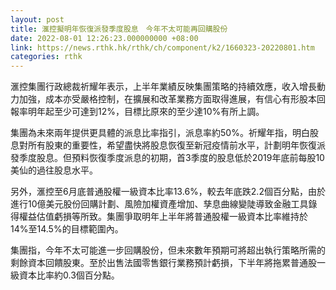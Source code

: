 ```yaml
---
layout: post
title: 滙控擬明年恢復派發季度股息　今年不太可能再回購股份
date: 2022-08-01 12:26:23.000000000 +08:00
link: https://news.rthk.hk/rthk/ch/component/k2/1660323-20220801.htm
categories: rthk
---
```


滙控集團行政總裁祈耀年表示，上半年業績反映集團策略的持續效應，收入增長動力加強，成本亦受嚴格控制，在擴展和改革業務方面取得進展，有信心有形股本回報率明年起至少可達到12%，目標比原來的至少達10%有所上調。

集團為未來兩年提供更具體的派息比率指引，派息率約50%。祈耀年指，明白股息對所有股東的重要性，希望盡快將股息恢復至新冠疫情前水平，計劃明年恢復派發季度股息。但預料恢復季度派息的初期，首3季度的股息低於2019年底前每股10美仙的過往股息水平。

另外，滙控至6月底普通股權一級資本比率13.6%，較去年底跌2.2個百分點，由於進行10億美元股份回購計劃、風險加權資產增加、孳息曲線變陡導致金融工具錄得權益估值虧損等所致。集團爭取明年上半年將普通股權一級資本比率維持於14%至14.5%的目標範圍內。

集團指，今年不太可能進一步回購股份，但未來數年預期可將超出執行策略所需的剩餘資本回饋股東。至於出售法國零售銀行業務預計虧損，下半年將拖累普通股一級資本比率約0.3個百分點。
